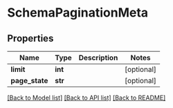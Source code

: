 # SchemaPaginationMeta

## Properties
Name | Type | Description | Notes
------------ | ------------- | ------------- | -------------
**limit** | **int** |  | [optional] 
**page_state** | **str** |  | [optional] 

[[Back to Model list]](../README.md#documentation-for-models) [[Back to API list]](../README.md#documentation-for-api-endpoints) [[Back to README]](../README.md)

